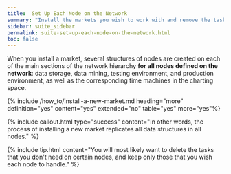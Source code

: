 ```yaml
---
title:  Set Up Each Node on the Network
summary: "Install the markets you wish to work with and remove the tasks where you don't need them."
sidebar: suite_sidebar
permalink: suite-set-up-each-node-on-the-network.html
toc: false
---
```


When you install a <a data-toggle="tooltip" data-original-title="{{site.data.crypto_ecosystem.market}}">market</a>, several <a data-toggle="tooltip" data-original-title="{{site.data.concepts.structure_of_nodes}}">structures of nodes</a> are created on each of the main sections of the network hierarchy **for all nodes defined on the network**: <a data-toggle="tooltip" data-original-title="{{site.data.network.data_storage}}">data storage</a>, <a data-toggle="tooltip" data-original-title="{{site.data.network.data_mining}}">data mining</a>, <a data-toggle="tooltip" data-original-title="{{site.data.network.testing_environment}}">testing environment</a>, and <a data-toggle="tooltip" data-original-title="{{site.data.network.production_environment}}">production environment</a>, as well as the corresponding <a data-toggle="tooltip" data-original-title="{{site.data.charting_space.time_machine}}">time machines</a> in the <a data-toggle="tooltip" data-original-title="{{site.data.charting_space.charting_space}}">charting space</a>.

{% include /how_to/install-a-new-market.md heading="more" definition="yes" content="yes" extended="no" table="yes" more="yes"%}

{% include callout.html type="success" content="In other words, the process of installing a new market replicates all data structures in all nodes." %}

{% include tip.html content="You will most likely want to delete the tasks that you don't need on certain nodes, and keep only those that you wish each node to handle." %}